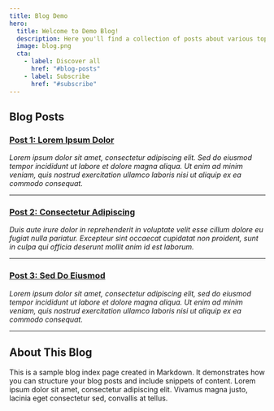 ```yaml
---
title: Blog Demo
hero:
  title: Welcome to Demo Blog!
  description: Here you'll find a collection of posts about various topics. Enjoy exploring and let the inspiration flow.
  image: blog.png
  cta:
    - label: Discover all
      href: "#blog-posts"
    - label: Subscribe
      href: "#subscribe"
---
```


## Blog Posts

### [Post 1: Lorem Ipsum Dolor](#)
*Lorem ipsum dolor sit amet, consectetur adipiscing elit. Sed do eiusmod tempor incididunt ut labore et dolore magna aliqua. Ut enim ad minim veniam, quis nostrud exercitation ullamco laboris nisi ut aliquip ex ea commodo consequat.*

---

### [Post 2: Consectetur Adipiscing](#)
*Duis aute irure dolor in reprehenderit in voluptate velit esse cillum dolore eu fugiat nulla pariatur. Excepteur sint occaecat cupidatat non proident, sunt in culpa qui officia deserunt mollit anim id est laborum.*

---

### [Post 3: Sed Do Eiusmod](#)
*Lorem ipsum dolor sit amet, consectetur adipiscing elit, sed do eiusmod tempor incididunt ut labore et dolore magna aliqua. Ut enim ad minim veniam, quis nostrud exercitation ullamco laboris nisi ut aliquip ex ea commodo consequat.*

---

## About This Blog

This is a sample blog index page created in Markdown. It demonstrates how you can structure your blog posts and include snippets of content. Lorem ipsum dolor sit amet, consectetur adipiscing elit. Vivamus magna justo, lacinia eget consectetur sed, convallis at tellus.
